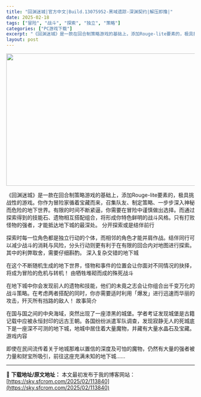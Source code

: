 ```yaml
---
title: "回渊迷城|官方中文|Build.13075952-黑域遗踪-深渊契约|解压即撸|"
date: 2025-02-18
tags: ["冒险", "战斗", "探索", "独立", "策略"]
categories: ["PC游戏下载"]
excerpt: "《回渊迷城》是一款在回合制策略游戏的基础上，添加Rouge-lite要素的，极具挑战性的游戏。你作为冒险家循着宝藏而来，召集队友、制定策略、一步步深入神秘而危险的地下世界。有限的时间不断紧逼，你需要在冒险中谨慎做出选择。而通过探索得到的技能石、遗物相互搭配组合，将形成你特色鲜明的战斗风格。只有打败怪&hellip;"
layout: post
---
```


<img class="aligncenter size-full wp-image-113826" src="https://sky.sfcrom.com/wp-content/uploads/2025/02/2025021808085019.webp" alt="" width="616" height="353" />

《回渊迷城》是一款在回合制策略游戏的基础上，添加Rouge-lite要素的，极具挑战性的游戏。你作为冒险家循着宝藏而来，召集队友、制定策略、一步步深入神秘而危险的地下世界。有限的时间不断紧逼，你需要在冒险中谨慎做出选择。而通过探索得到的技能石、遗物相互搭配组合，将形成你特色鲜明的战斗风格。只有打败怪物的强者，才能抵达地下城的最深处。
分开探索或是结伴前行

探索时每一位角色都是独立行动的个体，而相邻的角色才能并肩作战。结伴同行可以减少战斗的消耗与风险，分头行动则更有利于在有限的回合内对地图进行探索。其中的利弊取舍，需要仔细斟酌。
深入复杂交错的地下城

在这个不断随机生成的地下世界，怪物和事件的位置会让你面对不同情况的抉择，将成为冒险的危机与转机！
由牺牲堆砌而成的殊死战斗

在地下城中你会发现前人的遗物和技能，他们的未竟之志会让你组合出千变万化的战斗策略。在考虑两者搭配的同时，你亦需要适时利用「爆发」进行迅速而华丽的攻击，歼灭所有挡路的敌人！
故事简介

在国与国之间的中央海域，突然出现了一座漆黑的城堡。学者考证发现城堡是古籍记载中应被永恒封印的远古王朝。各国纷纷派遣军队调查，发现寂静无人的死城底下是一座深不可测的地下城，地城中居住着大量魔物，并藏有大量水晶石及宝藏。
游戏内容

即使在民间流传着关于地城那难以置信的深度及可怕的魔物，仍然有大量的强者被力量和财宝所吸引，前往这座充满未知的地下城……

---
📖 **下载地址/原文地址：** 本文最初发布于我的博客网站：[https://sky.sfcrom.com/2025/02/113840](https://sky.sfcrom.com/2025/02/113840)
